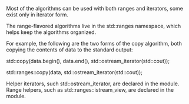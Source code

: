 Most of the algorithms can be used with both ranges and iterators, some exist only in iterator form.

The range-flavored algorithms live in the std::ranges namespace, which helps keep the algorithms organized.

For example, the following are the two forms of the copy algorithm, both copying the contents of data to the standard output:

std::copy(data.begin(), data.end(), std::ostream_iterator<int>(std::cout));

std::ranges::copy(data, std::ostream_iterator<int>(std::cout));

Helper iterators, such std::ostream_iterator, are declared in the <iterator> module. Range helpers, such as std::ranges::istream_view, are declared in the <ranges> module.
